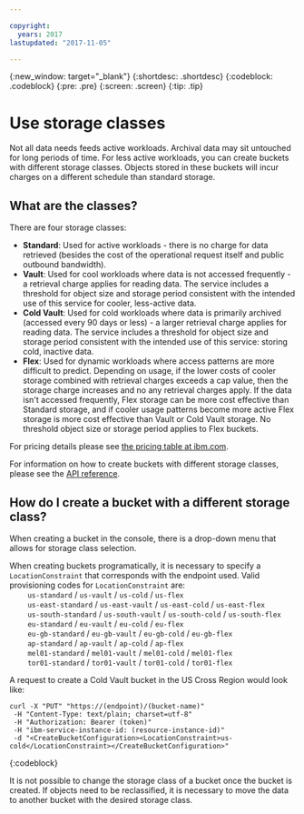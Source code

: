 ```yaml
---

copyright:
  years: 2017
lastupdated: "2017-11-05"

---
```

{:new_window: target="_blank"}
{:shortdesc: .shortdesc}
{:codeblock: .codeblock}
{:pre: .pre}
{:screen: .screen}
{:tip: .tip}

# Use storage classes

Not all data needs feeds active workloads.  Archival data may sit untouched for long periods of time.  For less active workloads, you can create buckets with different storage classes.  Objects stored in these buckets will incur charges on a different schedule than standard storage.

## What are the classes?

There are four storage classes:

*  **Standard**: Used for active workloads - there is no charge for data retrieved (besides the cost of the operational request itself and public outbound bandwidth).
*  **Vault**: Used for cool workloads where data is not accessed frequently - a retrieval charge applies for reading data. The service includes a threshold for object size and storage period consistent with the intended use of this service for cooler, less-active data.
*  **Cold Vault**: Used for cold workloads where data is primarily archived (accessed every 90 days or less) - a larger  retrieval charge applies for reading data. The service includes a threshold for object size and storage period consistent with the intended use of this service: storing cold, inactive data.
*  **Flex**: Used for dynamic workloads where access patterns are more difficult to predict. Depending on usage, if the lower costs of cooler storage combined with retrieval charges exceeds a cap value, then the storage charge increases and no any retrieval charges apply. If the data isn't accessed frequently, Flex storage can be more cost effective than Standard storage, and if cooler usage patterns become more active Flex storage is more cost effective than Vault or Cold Vault storage. No threshold object size or storage period applies to Flex buckets.

For pricing details please see [the pricing table at ibm.com](https://www.ibm.com/cloud-computing/bluemix/pricing-object-storage#s3api).

For information on how to create buckets with different storage classes, please see the [API reference](/docs/services/cloud-object-storage/api-reference/api-reference-buckets.html#create-a-bucket-with-a-different-storage-class).

## How do I create a bucket with a different storage class?

When creating a bucket in the console, there is a drop-down menu that allows for storage class selection.

When creating buckets programatically, it is necessary to specify a `LocationConstraint` that corresponds with the endpoint used. Valid provisioning codes for `LocationConstraint` are: <br>
&emsp;&emsp;  `us-standard` / `us-vault` / `us-cold` / `us-flex` <br>
&emsp;&emsp;  `us-east-standard` / `us-east-vault`  / `us-east-cold` / `us-east-flex` <br>
&emsp;&emsp;  `us-south-standard` / `us-south-vault`  / `us-south-cold` / `us-south-flex` <br>
&emsp;&emsp;  `eu-standard` / `eu-vault` / `eu-cold` / `eu-flex` <br>
&emsp;&emsp;  `eu-gb-standard` / `eu-gb-vault` / `eu-gb-cold` / `eu-gb-flex` <br>
&emsp;&emsp;  `ap-standard` / `ap-vault` / `ap-cold` / `ap-flex` <br>
&emsp;&emsp;  `mel01-standard` / `mel01-vault` / `mel01-cold` / `mel01-flex` <br>
&emsp;&emsp;  `tor01-standard` / `tor01-vault` / `tor01-cold` / `tor01-flex` <br>

A request to create a Cold Vault bucket in the US Cross Region would look like:

```
curl -X "PUT" "https://(endpoint)/(bucket-name)"
 -H "Content-Type: text/plain; charset=utf-8"
 -H "Authorization: Bearer (token)"
 -H "ibm-service-instance-id: (resource-instance-id)"
 -d "<CreateBucketConfiguration><LocationConstraint>us-cold</LocationConstraint></CreateBucketConfiguration>"
```
{:codeblock}

It is not possible to change the storage class of a bucket once the bucket is created.  If objects need to be reclassified, it is necessary to move the data to another bucket with the desired storage class.
